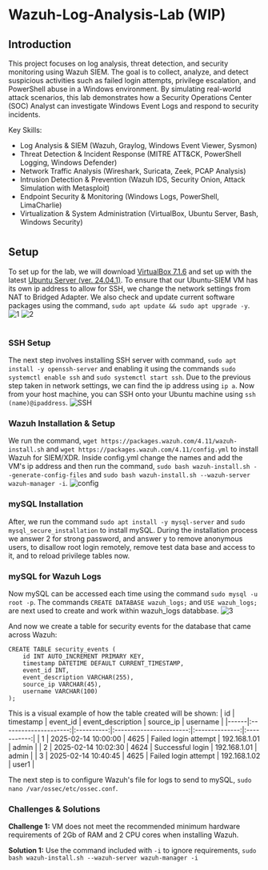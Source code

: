 # Wazuh-Log-Analysis-Lab (WIP)

## Introduction

This project focuses on log analysis, threat detection, and security monitoring using Wazuh SIEM. The goal is to collect, analyze, and detect suspicious activities such as failed login attempts, privilege escalation, and PowerShell abuse in a Windows environment. By simulating real-world attack scenarios, this lab demonstrates how a Security Operations Center (SOC) Analyst can investigate Windows Event Logs and respond to security incidents.

Key Skills:
- Log Analysis & SIEM (Wazuh, Graylog, Windows Event Viewer, Sysmon)
- Threat Detection & Incident Response (MITRE ATT&CK, PowerShell Logging, Windows Defender)
- Network Traffic Analysis (Wireshark, Suricata, Zeek, PCAP Analysis)
- Intrusion Detection & Prevention (Wazuh IDS, Security Onion, Attack Simulation with Metasploit)
- Endpoint Security & Monitoring (Windows Logs, PowerShell, LimaCharlie)
- Virtualization & System Administration (VirtualBox, Ubuntu Server, Bash, Windows Security)

#

## Setup
To set up for the lab, we will download [VirtualBox 7.1.6](https://www.virtualbox.org/wiki/Downloads) and set up with the latest [Ubuntu Server (ver. 24.04.1)](https://ubuntu.com/download/server). To ensure that our Ubuntu-SIEM VM has its own ip address to allow for SSH, we change the network settings from NAT to Bridged Adapter. We also check and update current software packages using the command, ``sudo apt update && sudo apt upgrade -y``.
![1](https://github.com/user-attachments/assets/2a2eadcd-9b7b-4dc6-bc1f-2581f4d7e6e9)
![2](https://github.com/user-attachments/assets/a0be7459-929f-4ffd-ae27-65f50702ffb4)

#

### SSH Setup
The next step involves installing SSH server with command, ``sudo apt install -y openssh-server`` and enabling it using the commands ``sudo systemctl enable ssh`` and ``sudo systemctl start ssh``. Due to the previous step taken in network settings, we can find the ip address using ``ip a``. Now from your host machine, you can SSH onto your Ubuntu machine using ``ssh (name)@ipaddress``.
![SSH](https://github.com/user-attachments/assets/66a91707-89bf-4c32-a7c3-316e3e09a8aa)

### Wazuh Installation & Setup
We run the command, ``wget https://packages.wazuh.com/4.11/wazuh-install.sh`` and ``wget https://packages.wazuh.com/4.11/config.yml`` to install Wazuh for SIEM/XDR. Inside config.yml change the names and add the VM's ip address and then run the command, ``sudo bash wazuh-install.sh --generate-config-files`` and ``sudo bash wazuh-install.sh --wazuh-server wazuh-manager -i``.
![config](https://github.com/user-attachments/assets/b097bf82-3949-4949-9086-4928e1d8131c)


### mySQL Installation
After, we run the command ``sudo apt install -y mysql-server`` and ``sudo mysql_secure_installation`` to install mySQL. During the installation process we answer 2 for strong password, and answer y to remove anonymous users, to disallow root login remotely, remove test data base and access to it, and to reload privilege tables now.

### mySQL for Wazuh Logs
Now mySQL can be accessed each time using the command ``sudo mysql -u root -p``. The commands ``CREATE DATABASE wazuh_logs;`` and ``USE wazuh_logs;`` are next used to create and work within wazuh_logs databbase.
![3](https://github.com/user-attachments/assets/06a189e2-3349-40fd-9ca3-f6af588565f6)


And now we create a table for security events for the database that came across Wazuh:
```
CREATE TABLE security_events (
    id INT AUTO_INCREMENT PRIMARY KEY,
    timestamp DATETIME DEFAULT CURRENT_TIMESTAMP,
    event_id INT,
    event_description VARCHAR(255),
    source_ip VARCHAR(45),
    username VARCHAR(100)
);
```
This is a visual example of how the table created will be shown:
|  id  |       timestamp       |  event_id  |    event_description    |    source_ip   |   username  |
|------|:---------------------:|:----------:|:-----------------------:|:--------------:|:-----------:|
|   1  |  2025-02-14 10:00:00  |    4625    |   Failed login attempt  |  192.168.1.01  |    admin    |
|   2  |  2025-02-14 10:02:30  |    4624    |     Successful login    |  192.168.1.01  |    admin    |
|   3  |  2025-02-14 10:40:45  |    4625    |   Failed login attempt  |  192.168.1.02  |    user1    |

The next step is to configure Wazuh's file for logs to send to mySQL, ``sudo nano /var/ossec/etc/ossec.conf``.

### Challenges & Solutions
**Challenge 1:** VM does not meet the recommended minimum hardware requirements of 2Gb of RAM and 2 CPU cores when installing Wazuh.

**Solution 1:** Use the command included with ``-i`` to ignore requirements, ``sudo bash wazuh-install.sh --wazuh-server wazuh-manager -i``
